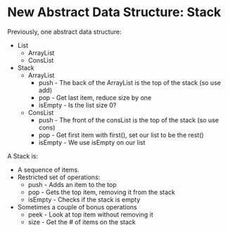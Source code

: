 
# New Abstract Data Structure: Stack

Previously, one abstract data structure:

 - List
   - ArrayList
   - ConsList
 - Stack
   - ArrayList
     - push - The back of the ArrayList is the top of the stack (so use add)
     - pop - Get last item, reduce size by one
     - isEmpty - Is the list size 0?
   - ConsList
     - push - The front of the consList is the top of the stack (so use cons)
     - pop - Get first item with first(), set our list to be the rest()
     - isEmpty - We use isEmpty on our list


A Stack is:

 - A sequence of items.
 - Restricted set of operations:
   - push - Adds an item to the top
   - pop - Gets the top item, removing it from the stack
   - isEmpty - Checks if the stack is empty
 - Sometimes a couple of bonus operations
   - peek - Look at top item without removing it
   - size - Get the # of items on the stack
